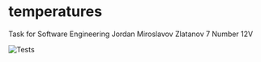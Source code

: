 # temperatures
Task for Software Engineering  Jordan Miroslavov Zlatanov 7 Number 12V

![Tests](https://github.com/jjordanzlatanov/temperatures/actions/workflows/python-app.yml/badge.svg)
